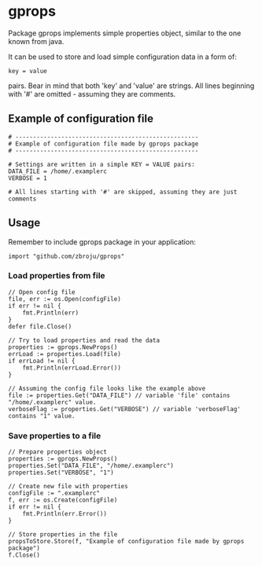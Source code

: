 # gprops

Package gprops implements simple properties object, similar
to the one known from java.

It can be used to store and load simple configuration data in a form
of:

    key = value

pairs. Bear in mind that both 'key' and 'value' are strings. All lines beginning with '#' are omitted - assuming they are comments.

## Example of configuration file

    # ----------------------------------------------------
    # Example of configuration file made by gprops package
    # ----------------------------------------------------

    # Settings are written in a simple KEY = VALUE pairs:
    DATA_FILE = /home/.examplerc
    VERBOSE = 1

    # All lines starting with '#' are skipped, assuming they are just comments

## Usage
Remember to include gprops package in your application:

    import "github.com/zbroju/gprops"

### Load properties from file

    // Open config file
    file, err := os.Open(configFile)
    if err != nil {
        fmt.Println(err)
    }
    defer file.Close()

    // Try to load properties and read the data
    properties := gprops.NewProps()
    errLoad := properties.Load(file)
    if errLoad != nil {
        fmt.Println(errLoad.Error())
    }

    // Assuming the config file looks like the example above
    file := properties.Get("DATA_FILE") // variable 'file' contains "/home/.examplerc" value.
    verboseFlag := properties.Get("VERBOSE") // variable 'verboseFlag' contains "1" value.

### Save properties to a file

    // Prepare properties object
    properties := gprops.NewProps()
    properties.Set("DATA_FILE", "/home/.examplerc")
    properties.Set("VERBOSE", "1")

    // Create new file with properties
    configFile := ".examplerc"
    f, err := os.Create(configFile)
    if err != nil {
        fmt.Println(err.Error())
    }

    // Store properties in the file
    propsToStore.Store(f, "Example of configuration file made by gprops package")
    f.Close()